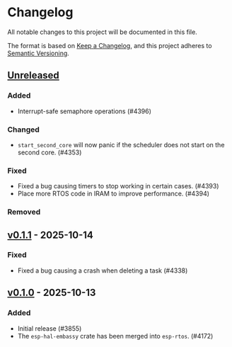 # Changelog

All notable changes to this project will be documented in this file.

The format is based on [Keep a Changelog](https://keepachangelog.com/en/1.0.0/),
and this project adheres to [Semantic Versioning](https://semver.org/spec/v2.0.0.html).

## [Unreleased]

### Added

- Interrupt-safe semaphore operations (#4396)

### Changed

- `start_second_core` will now panic if the scheduler does not start on the second core. (#4353)

### Fixed

- Fixed a bug causing timers to stop working in certain cases. (#4393)
- Place more RTOS code in IRAM to improve performance. (#4394)

### Removed


## [v0.1.1] - 2025-10-14

### Fixed

- Fixed a bug causing a crash when deleting a task (#4338)

## [v0.1.0] - 2025-10-13

### Added

- Initial release (#3855)
- The `esp-hal-embassy` crate has been merged into `esp-rtos`. (#4172)

[v0.1.0]: https://github.com/esp-rs/esp-hal/releases/tag/esp-rtos-v0.1.0
[v0.1.1]: https://github.com/esp-rs/esp-hal/compare/esp-rtos-v0.1.0...esp-rtos-v0.1.1
[Unreleased]: https://github.com/esp-rs/esp-hal/compare/esp-rtos-v0.1.1...HEAD
